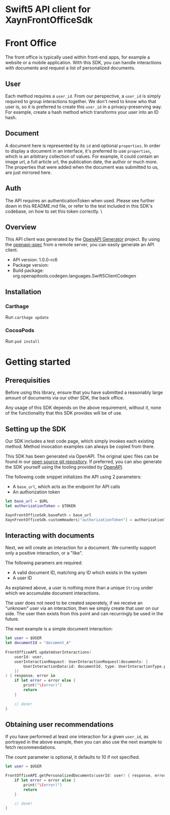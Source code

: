# Swift5 API client for XaynFrontOfficeSdk

# Front Office
The front office is typically used within front-end apps, for example a website or a mobile application.
With this SDK, you can handle interactions with documents and request a list of personalized documents.

## User
Each method requires a `user_id`.
From our perspective, a `user_id` is simply required to group interactions together. We don't need to know who that user is, so it is preferred to create this `user_id` in a privacy-preserving way.
For example, create a hash method which transforms your user into an ID hash.

## Document
A document here is represented by its `id` and optional `properties`.
In order to display a document in an interface, it's preferred to use `properties`, which is an arbitrary collection of values.
For example, it could contain an image url, a full article url, the publication date, the author or much more.
The properties that were added when the document was submitted to us, are just mirrored here.

## Auth
The API requires an authenticationToken when used.
Please see further down in this README.md file, or refer to the test included in this SDK's codebase, on how to set this token correctly.
\\

## Overview
This API client was generated by the [OpenAPI Generator](https://openapi-generator.tech) project.  By using the [openapi-spec](https://github.com/OAI/OpenAPI-Specification) from a remote server, you can easily generate an API client.

- API version: 1.0.0-rc6
- Package version: 
- Build package: org.openapitools.codegen.languages.Swift5ClientCodegen

## Installation

### Carthage

Run `carthage update`

### CocoaPods

Run `pod install`

# Getting started

## Prerequisities

Before using this library, ensure that you have submitted a reasonably large amount of documents via our other SDK, the back office.

Any usage of this SDK depends on the above requirement, without it, none of the functionality that this SDK provides will be of use.

## Setting up the SDK

Our SDK includes a test code page, which simply invokes each existing method. Method invocation examples can always be copied from there.

This SDK has been generated via OpenAPI. The original spec files can be found in our [open source git repository](https://github.com/xaynetwork/xayn_discovery_engine/tree/main/web-api/openapi).
If preferred, you can also generate the SDK yourself using the tooling provided by [OpenAPI](https://www.openapis.org/).

The following code snippet initializes the API using 2 parameters:
- A `base_url`, which acts as the endpoint for API calls
- An authorization token

```swift
let base_url = $URL
let authorizationToken = $TOKEN

XaynFrontOfficeSdk.basePath = base_url
XaynFrontOfficeSdk.customHeaders["authorizationToken"] = authorizationToken
```

## Interacting with documents

Next, we will create an interaction for a document. We currently support only a positive interaction, or a "like".

The following paramers are required:
- A valid document ID, matching any ID which exists in the system
- A user ID

As explained above, a user is nothing more than a unique `String` under which we accumulate document interactions.

The user does not need to be created seperately, if we receive an "unknown" user via an interaction, then we simply create that user on our side. The user then exists from this point and can recurringly be used in the future.

The next example is a simple document interaction:

```swift
let user = $USER
let documentId = "document_A"
        
FrontOfficeAPI.updateUserInteractions(
    userId: user, 
    userInteractionRequest: UserInteractionRequest(documents: [
        UserInteractionData(id: documentId, type: UserInteractionType.positive)
    ])
) { response, error in
    if let error = error else {
        print("\(error)")
        return
    }
    
    // done!
}
```

## Obtaining user recommendations

If you have performed at least _one_ interaction for a given `user_id`, as portrayed in the above example, then you can also use the next example to fetch recommendations.

The count parameter is optional, it defaults to 10 if not specified.

```swift
let user = $USER

FrontOfficeAPI.getPersonalizedDocuments(userId: user) { response, error in
    if let error = error else {
        print("\(error)")
        return
    }

    // done!
}
```
